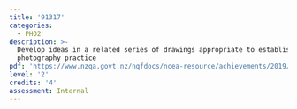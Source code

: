 ```yaml
---
title: '91317'
categories:
  - PHO2
description: >-
  Develop ideas in a related series of drawings appropriate to established
  photography practice
pdf: 'https://www.nzqa.govt.nz/nqfdocs/ncea-resource/achievements/2019/as91317.pdf'
level: '2'
credits: '4'
assessment: Internal
---
```


